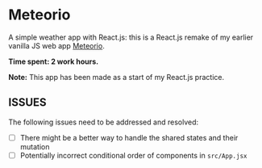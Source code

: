 # Meteorio

A simple weather app with React.js: this is a React.js remake of my earlier vanilla JS web app [Meteorio](https://github.com/NimaBavari/Meteorio "Meteorio").

**Time spent: 2 work hours.**

**Note:** This app has been made as a start of my React.js practice.

## ISSUES

The following issues need to be addressed and resolved:

* [ ] There might be a better way to handle the shared states and their mutation
* [ ] Potentially incorrect conditional order of components in `src/App.jsx`

